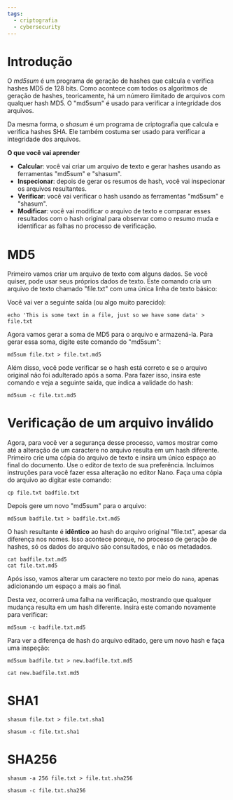 ```yaml
---
tags:
  - criptografia
  - cybersecurity
---
```

# Introdução

O _md5sum_ é um programa de geração de hashes que calcula e verifica hashes MD5 de 128 bits. Como acontece com todos os algoritmos de geração de hashes, teoricamente, há um número ilimitado de arquivos com qualquer hash MD5. O "md5sum" é usado para verificar a integridade dos arquivos.

Da mesma forma, o _shasum_ é um programa de criptografia que calcula e verifica hashes SHA. Ele também costuma ser usado para verificar a integridade dos arquivos.

**O que você vai aprender**

- **Calcular**: você vai criar um arquivo de texto e gerar hashes usando as ferramentas "md5sum" e "shasum".
- **Inspecionar**: depois de gerar os resumos de hash, você vai inspecionar os arquivos resultantes.
- **Verificar**: você vai verificar o hash usando as ferramentas "md5sum" e "shasum".
- **Modificar**: você vai modificar o arquivo de texto e comparar esses resultados com o hash original para observar como o resumo muda e identificar as falhas no processo de verificação.
# MD5
Primeiro vamos criar um arquivo de texto com alguns dados. Se você quiser, pode usar seus próprios dados de texto. Este comando cria um arquivo de texto chamado "file.txt" com uma única linha de texto básico:

Você vai ver a seguinte saída (ou algo muito parecido): 

```shell
echo 'This is some text in a file, just so we have some data' > file.txt
```

Agora vamos gerar a soma de MD5 para o arquivo e armazená-la. Para gerar essa soma, digite este comando do "md5sum":

```shell
md5sum file.txt > file.txt.md5
```

Além disso, você pode verificar se o hash está correto e se o arquivo original não foi adulterado após a soma. Para fazer isso, insira este comando e veja a seguinte saída, que indica a validade do hash:

```shell
md5sum -c file.txt.md5
```

# Verificação de um arquivo inválido

Agora, para você ver a segurança desse processo, vamos mostrar como até a alteração de um caractere no arquivo resulta em um hash diferente. Primeiro crie uma cópia do arquivo de texto e insira um único espaço ao final do documento. Use o editor de texto de sua preferência. Incluímos instruções para você fazer essa alteração no editor Nano. Faça uma cópia do arquivo ao digitar este comando:

```shell
cp file.txt badfile.txt
```

Depois gere um novo "md5sum" para o arquivo:

```shell
md5sum badfile.txt > badfile.txt.md5
```

O hash resultante é **idêntico** ao hash do arquivo original "file.txt", apesar da diferença nos nomes. Isso acontece porque, no processo de geração de hashes, só os dados do arquivo são consultados, e não os metadados.

```shell
cat badfile.txt.md5
cat file.txt.md5
```

Após isso, vamos alterar um caractere no texto por meio do `nano`, apenas adicionando um espaço a mais ao final.

Desta vez, ocorrerá uma falha na verificação, mostrando que qualquer mudança resulta em um hash diferente. Insira este comando novamente para verificar:

```shell
md5sum -c badfile.txt.md5
```

Para ver a diferença de hash do arquivo editado, gere um novo hash e faça uma inspeção:

```shell
md5sum badfile.txt > new.badfile.txt.md5

cat new.badfile.txt.md5
```

# SHA1
```shell
shasum file.txt > file.txt.sha1

shasum -c file.txt.sha1
```

# SHA256
```shell
shasum -a 256 file.txt > file.txt.sha256

shasum -c file.txt.sha256
```